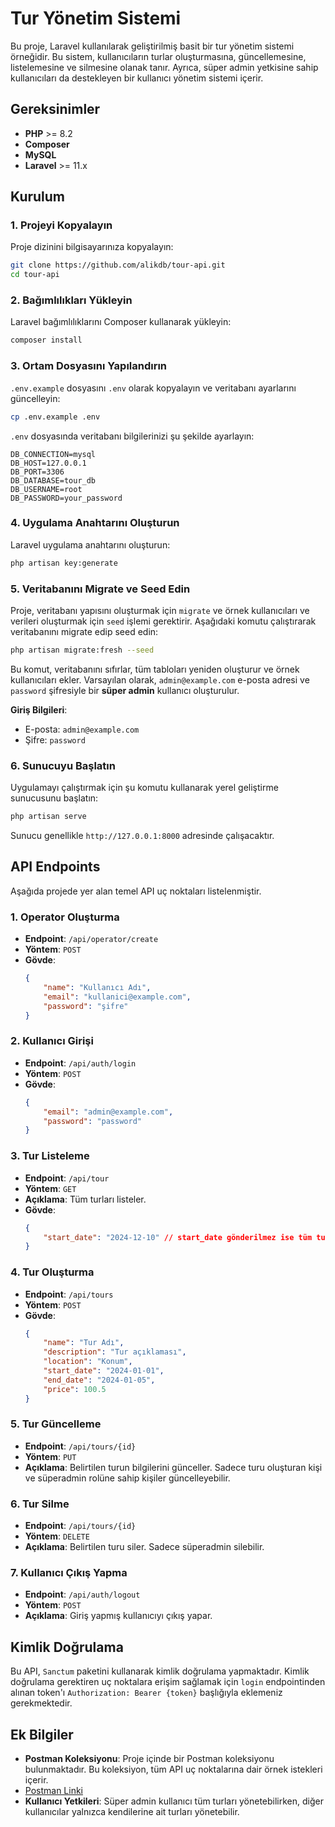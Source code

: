 # Tur Yönetim Sistemi

Bu proje, Laravel kullanılarak geliştirilmiş basit bir tur yönetim sistemi örneğidir. Bu sistem, kullanıcıların turlar oluşturmasına, güncellemesine, listelemesine ve silmesine olanak tanır. Ayrıca, süper admin yetkisine sahip kullanıcıları da destekleyen bir kullanıcı yönetim sistemi içerir.

## Gereksinimler

-   **PHP** >= 8.2
-   **Composer**
-   **MySQL**
-   **Laravel** >= 11.x

## Kurulum

### 1. Projeyi Kopyalayın

Proje dizinini bilgisayarınıza kopyalayın:

```bash
git clone https://github.com/alikdb/tour-api.git
cd tour-api
```

### 2. Bağımlılıkları Yükleyin

Laravel bağımlılıklarını Composer kullanarak yükleyin:

```bash
composer install
```

### 3. Ortam Dosyasını Yapılandırın

`.env.example` dosyasını `.env` olarak kopyalayın ve veritabanı ayarlarını güncelleyin:

```bash
cp .env.example .env
```

`.env` dosyasında veritabanı bilgilerinizi şu şekilde ayarlayın:

```plaintext
DB_CONNECTION=mysql
DB_HOST=127.0.0.1
DB_PORT=3306
DB_DATABASE=tour_db
DB_USERNAME=root
DB_PASSWORD=your_password
```

### 4. Uygulama Anahtarını Oluşturun

Laravel uygulama anahtarını oluşturun:

```bash
php artisan key:generate
```

### 5. Veritabanını Migrate ve Seed Edin

Proje, veritabanı yapısını oluşturmak için `migrate` ve örnek kullanıcıları ve verileri oluşturmak için `seed` işlemi gerektirir. Aşağıdaki komutu çalıştırarak veritabanını migrate edip seed edin:

```bash
php artisan migrate:fresh --seed
```

Bu komut, veritabanını sıfırlar, tüm tabloları yeniden oluşturur ve örnek kullanıcıları ekler. Varsayılan olarak, `admin@example.com` e-posta adresi ve `password` şifresiyle bir **süper admin** kullanıcı oluşturulur.

**Giriş Bilgileri**:

-   E-posta: `admin@example.com`
-   Şifre: `password`

### 6. Sunucuyu Başlatın

Uygulamayı çalıştırmak için şu komutu kullanarak yerel geliştirme sunucusunu başlatın:

```bash
php artisan serve
```

Sunucu genellikle `http://127.0.0.1:8000` adresinde çalışacaktır.

## API Endpoints

Aşağıda projede yer alan temel API uç noktaları listelenmiştir.

### 1. Operator Oluşturma

-   **Endpoint**: `/api/operator/create`
-   **Yöntem**: `POST`
-   **Gövde**:
    ```json
    {
        "name": "Kullanıcı Adı",
        "email": "kullanici@example.com",
        "password": "şifre"
    }
    ```

### 2. Kullanıcı Girişi

-   **Endpoint**: `/api/auth/login`
-   **Yöntem**: `POST`
-   **Gövde**:
    ```json
    {
        "email": "admin@example.com",
        "password": "password"
    }
    ```

### 3. Tur Listeleme

-   **Endpoint**: `/api/tour`
-   **Yöntem**: `GET`
-   **Açıklama**: Tüm turları listeler.
-   **Gövde**:
    ```json
    {
        "start_date": "2024-12-10" // start_date gönderilmez ise tüm turlar listelenir.
    }
    ```

### 4. Tur Oluşturma

-   **Endpoint**: `/api/tours`
-   **Yöntem**: `POST`
-   **Gövde**:
    ```json
    {
        "name": "Tur Adı",
        "description": "Tur açıklaması",
        "location": "Konum",
        "start_date": "2024-01-01",
        "end_date": "2024-01-05",
        "price": 100.5
    }
    ```

### 5. Tur Güncelleme

-   **Endpoint**: `/api/tours/{id}`
-   **Yöntem**: `PUT`
-   **Açıklama**: Belirtilen turun bilgilerini günceller. Sadece turu oluşturan kişi ve süperadmin rolüne sahip kişiler güncelleyebilir.

### 6. Tur Silme

-   **Endpoint**: `/api/tours/{id}`
-   **Yöntem**: `DELETE`
-   **Açıklama**: Belirtilen turu siler. Sadece süperadmin silebilir.

### 7. Kullanıcı Çıkış Yapma

-   **Endpoint**: `/api/auth/logout`
-   **Yöntem**: `POST`
-   **Açıklama**: Giriş yapmış kullanıcıyı çıkış yapar.

## Kimlik Doğrulama

Bu API, `Sanctum` paketini kullanarak kimlik doğrulama yapmaktadır. Kimlik doğrulama gerektiren uç noktalara erişim sağlamak için `login` endpointinden alınan token'ı `Authorization: Bearer {token}` başlığıyla eklemeniz gerekmektedir.

## Ek Bilgiler

-   **Postman Koleksiyonu**: Proje içinde bir Postman koleksiyonu bulunmaktadır. Bu koleksiyon, tüm API uç noktalarına dair örnek istekleri içerir.
-   [Postman Linki](https://galactic-spaceship-637704.postman.co/workspace/8e7d4285-094c-450e-b616-dcaa1959f955)
-   **Kullanıcı Yetkileri**: Süper admin kullanıcı tüm turları yönetebilirken, diğer kullanıcılar yalnızca kendilerine ait turları yönetebilir.
